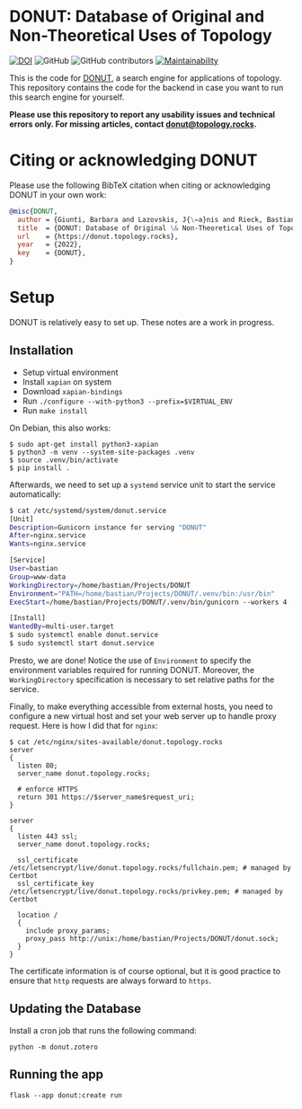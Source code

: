 # DONUT: Database of Original and Non-Theoretical Uses of Topology

[![DOI](https://zenodo.org/badge/537842772.svg)](https://zenodo.org/badge/latestdoi/537842772) ![GitHub](https://img.shields.io/github/license/Pseudomanifold/DONUT) ![GitHub contributors](https://img.shields.io/github/contributors/aidos-lab/DONUT) [![Maintainability](https://qlty.sh/badges/9f20fd6a-ba1c-4d30-8ed0-83943e33fe31/maintainability.svg)](https://qlty.sh/gh/aidos-lab/projects/DONUT)

This is the code for [DONUT](https://donut.topology.rocks), a search
engine for applications of topology. This repository contains the code
for the backend in case you want to run this search engine for yourself.

**Please use this repository to report any usability issues and
technical errors only. For missing articles, contact
donut@topology.rocks.**

# Citing or acknowledging DONUT

Please use the following BibTeX citation when citing or acknowledging
DONUT in your own work:

```bibtex
@misc{DONUT,
  author = {Giunti, Barbara and Lazovskis, J{\=a}nis and Rieck, Bastian},
  title  = {DONUT: Database of Original \& Non-Theoretical Uses of Topology},
  url    = {https://donut.topology.rocks},
  year   = {2022},
  key    = {DONUT},
}
```

# Setup

DONUT is relatively easy to set up. These notes are a work in progress.

## Installation

- Setup virtual environment
- Install `xapian` on system
- Download `xapian-bindings`
- Run `./configure --with-python3 --prefix=$VIRTUAL_ENV`
- Run `make install`

On Debian, this also works:

```console
$ sudo apt-get install python3-xapian
$ python3 -m venv --system-site-packages .venv
$ source .venv/bin/activate
$ pip install .
```

Afterwards, we need to set up a `systemd` service unit to start the
service automatically:

```bash
$ cat /etc/systemd/system/donut.service
[Unit]
Description=Gunicorn instance for serving "DONUT" 
After=nginx.service
Wants=nginx.service

[Service]
User=bastian
Group=www-data
WorkingDirectory=/home/bastian/Projects/DONUT
Environment="PATH=/home/bastian/Projects/DONUT/.venv/bin:/usr/bin"
ExecStart=/home/bastian/Projects/DONUT/.venv/bin/gunicorn --workers 4 --bind unix:donut.sock -m 007 "donut:create()"

[Install]
WantedBy=multi-user.target
$ sudo systemctl enable donut.service
$ sudo systemctl start donut.service
```

Presto, we are done! Notice the use of `Environment` to specify the
environment variables required for running DONUT. Moreover, the
`WorkingDirectory` specification is necessary to set relative paths
for the service.

Finally, to make everything accessible from external hosts, you need to
configure a new virtual host and set your web server up to handle proxy
request. Here is how I did that for `nginx`:

```
$ cat /etc/nginx/sites-available/donut.topology.rocks 
server
{
  listen 80;
  server_name donut.topology.rocks;

  # enforce HTTPS
  return 301 https://$server_name$request_uri;
}

server
{
  listen 443 ssl;
  server_name donut.topology.rocks;

  ssl_certificate /etc/letsencrypt/live/donut.topology.rocks/fullchain.pem; # managed by Certbot
  ssl_certificate_key /etc/letsencrypt/live/donut.topology.rocks/privkey.pem; # managed by Certbot

  location /
  {
    include proxy_params;
    proxy_pass http://unix:/home/bastian/Projects/DONUT/donut.sock;
  }
}
```

The certificate information is of course optional, but it is good
practice to ensure that `http` requests are always forward to `https`. 

## Updating the Database

Install a cron job  that runs the following command:

    python -m donut.zotero

## Running the app

    flask --app donut:create run

